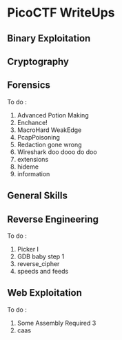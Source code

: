 # PicoCTF WriteUps

## Binary Exploitation

## Cryptography

## Forensics
To do : 

<ol>
  <li>Advanced Potion Making</li>
  <li>Enchance!</li>
  <li>MacroHard WeakEdge</li>
  <li>PcapPoisoning</li>
  <li>Redaction gone wrong</li>
  <li>Wireshark doo dooo do doo</li>
  <li>extensions</li>
  <li>hideme</li>
  <li>information</li>
</ol>


## General Skills


## Reverse Engineering
To do : 

<ol>
  <li>Picker I</li>
  <li>GDB baby step 1</li>
  <li>reverse_cipher</li>
  <li>speeds and feeds</li>
</ol>



## Web Exploitation
To do : 

<ol>
  <li>Some Assembly Required 3</li>
  <li>caas</li>
</ol>








